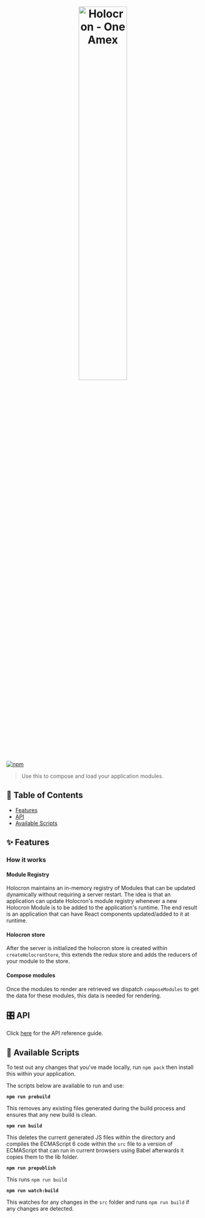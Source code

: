 <h1 align="center">
  <img src='https://github.com/americanexpress/holocron/raw/master/holocron.png' alt="Holocron - One Amex" width='50%'/>
</h1>

[![npm](https://img.shields.io/npm/v/holocron)](https://www.npmjs.com/package/holocron)

>Use this to compose and load your application modules.

## 📖 Table of Contents

* [Features](#-features)
* [API](#-api)
* [Available Scripts](#-available-scripts)

## ✨ Features

### How it works

#### Module Registry

Holocron maintains an in-memory registry of Modules that can be updated dynamically without requiring a server restart.
The idea is that an application can update Holocron's module registry whenever a new Holocron Module is to be added to the application's runtime. The end result is an application that can have React components updated/added to it at runtime.

#### Holocron store

After the server is initialized the holocron store is created within `createHolocronStore`, this extends the redux store and adds the reducers of your module to the store.

#### Compose modules

Once the modules to render are retrieved we dispatch  `composeModules` to get the data for these modules, this data is needed for rendering.

## 🎛️ API

Click [here](./API.md) for the API reference guide.

## 📜 Available Scripts

To test out any changes that you've made locally, run `npm pack` then install this within your application.

The scripts below are available to run and use:
  
**`npm run prebuild`**

This removes any existing files generated during the build process and ensures that any new build is clean.

**`npm run build`**

This deletes the current generated JS files within the directory and compiles the ECMAScript 6 code within the `src` file to a version of ECMAScript that can run in current browsers using Babel afterwards it copies them to the lib folder.

**`npm run prepublish`**

This runs `npm run build`

**`npm run watch:build`**

This watches for any changes in the  `src` folder and runs `npm run build` if any changes are detected.
